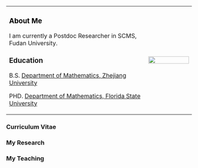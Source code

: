 
<table border="0">
  <tr>
    <td width="75%">
      <h3  style="color:black">
     About Me 
       </h3>
      <p>
 I am currently a Postdoc Researcher in SCMS, Fudan University.
     </p>
<h3>
  Education
</h3> 
<p>B.S. <a href="http://www.math.zju.edu.cn/">Department of Mathematics, Zhejiang University</a>
</p>
<p>
PHD. <a href="http://www.math.fsu.edu/">Department of Mathematics, Florida State University</a>
</p>
</td>
 
 <td width="25%">
      <img src="16_0315_(263).jpg" width="100%">    
    </td>
  </tr>
</table>

<h3>
Curriculum Vitae
</h3>
<h3>
<a>My Research</a>
</h3>
<h3>
<a>My Teaching</a>
</h3>


 
 

 


